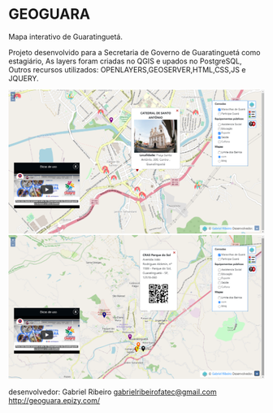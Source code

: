 # GEOGUARA
Mapa interativo de Guaratinguetá.

Projeto desenvolvido para a Secretaria de Governo de Guaratinguetá como estagiário,
As layers foram criadas no QGIS e upados no PostgreSQL, 
Outros recursos utilizados: OPENLAYERS,GEOSERVER,HTML,CSS,JS e JQUERY.


![image](geoguara.png)
![image](geoguara2.png)



desenvolvedor: Gabriel Ribeiro
gabrielribeirofatec@gmail.com
http://geoguara.epizy.com/


 
